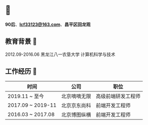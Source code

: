 # :boy:

**90后**、**lcf33123@163.com**、**昌平区回龙观**

## 教育背景 :book: 

2012.09-2016.06 黑龙江八一农垦大学 计算机科学与技术

## 工作经历 :office:

| 时间          | 公司           | 职位           |
|----------------|-------------|----------------|
| 2019.11 ~ 至今     | 北京嘀嘀无限  | 高级前端研发工程师 |
| 2017.09 ~ 2019-11 | 北京京东尚科  | 前端开发工程师 |
| 2016.03 ~ 2017.08 | 北京博图纵横  | 前端开发工程师 |

